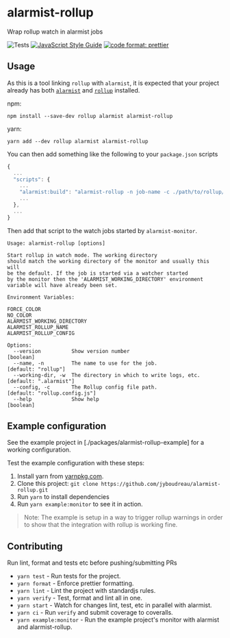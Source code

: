 # alarmist-rollup

Wrap rollup watch in alarmist jobs

![Tests](https://github.com/jyboudreau/alarmist-rollup/workflows/CI%20Workflow/badge.svg?branch=master)
[![JavaScript Style Guide](https://img.shields.io/badge/code_style-standard-brightgreen.svg)](https://standardjs.com)
[![code format: prettier](https://img.shields.io/badge/code_style-prettier-ff69b4.svg?style=flat)](https://github.com/prettier/prettier)

## Usage

As this is a tool linking `rollup` with `alarmist`, it is expected that your project already has both [`alarmist`](https://www.npmjs.com/package/alarmist) and [`rollup`](https://www.npmjs.com/package/rollup) installed.

npm:

```
npm install --save-dev rollup alarmist alarmist-rollup
```

yarn:

```
yarn add --dev rollup alarmist alarmist-rollup
```

You can then add something like the following to your `package.json` scripts

```javascript
{
  ...
  "scripts": {
    ...
    "alarmist:build": "alarmist-rollup -n job-name -c ./path/to/rollup/config",
    ...
  },
  ...
}
```

Then add that script to the watch jobs started by `alarmist-monitor`.

```
Usage: alarmist-rollup [options]

Start rollup in watch mode. The working directory
should match the working directory of the monitor and usually this will
be the default. If the job is started via a watcher started
by the monitor then the 'ALARMIST_WORKING_DIRECTORY' environment
variable will have already been set.

Environment Variables:

FORCE_COLOR
NO_COLOR
ALARMIST_WORKING_DIRECTORY
ALARMIST_ROLLUP_NAME
ALARMIST_ROLLUP_CONFIG

Options:
  --version          Show version number                        [boolean]
  --name, -n         The name to use for the job.               [default: "rollup"]
  --working-dir, -w  The directory in which to write logs, etc. [default: ".alarmist"]
  --config, -c       The Rollup config file path.               [default: "rollup.config.js"]
  --help             Show help                                  [boolean]
```

## Example configuration

See the example project in [./packages/alarmist-rollup-example] for a working configuration.

Test the example configuration with these steps:

1. Install yarn from [yarnpkg.com](https://yarnpkg.com/getting-started/install).
2. Clone this project: `git clone https://github.com/jyboudreau/alarmist-rollup.git`
3. Run `yarn` to install dependencies
4. Run `yarn example:monitor` to see it in action.

> Note: The example is setup in a way to trigger rollup warnings in order to show
> that the integration with rollup is working fine.

## Contributing

Run lint, format and tests etc before pushing/submitting PRs

- `yarn test` - Run tests for the project.
- `yarn format` - Enforce prettier formatting.
- `yarn lint` - Lint the project with standardjs rules.
- `yarn verify` - Test, format and lint all in one.
- `yarn start` - Watch for changes lint, test, etc in parallel with alarmist.
- `yarn ci` - Run `verify` and submit coverage to coveralls.
- `yarn example:monitor` - Run the example project's monitor with alarmist and alarmist-rollup.
